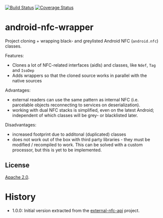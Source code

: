 [![Build Status](https://travis-ci.org/skjolber/android-nfc-wrapper.svg)](https://travis-ci.org/skjolber/android-nfc-wrapper)
[![Coverage Status](https://coveralls.io/repos/github/skjolber/android-nfc-wrapper/badge.svg?branch=master)](https://coveralls.io/github/skjolber/android-nfc-wrapper?branch=master)

# android-nfc-wrapper
Project cloning + wrapping black- and greylisted Android NFC (`android.nfc`) classes. 

Features:

 - Clones a lot of NFC-related interfaces (aidls) and classes, like `Ndef`, `Tag` and `IsoDep`
 - Adds wrappers so that the cloned source works in parallel with the native sources

Advantages:

 * external readers can use the same pattern as internal NFC (i.e. parcelable objects reconnecting to services on deserialization).
 * working with dual NFC stacks is simplified, even on the latest Android; independent of which classes will be grey- or blacklisted later.

Disadvantages:

 * increased footprint due to additonal (duplicated) classes
 * does not work out of the box with third party libraries - they must be modified / recompiled to work. This can be solved with a custom processor, but this is yet to be implemented.
  
## License
[Apache 2.0].

# History
 - 1.0.0: Initial version extracted from the [external-nfc-api](https://github.com/skjolber/external-nfc-api) project.

[Apache 2.0]: 			http://www.apache.org/licenses/LICENSE-2.0.html
[issue-tracker]:		https://github.com/skjolber/android-nfc-wrapper/issues
[Maven]:			http://maven.apache.org/

